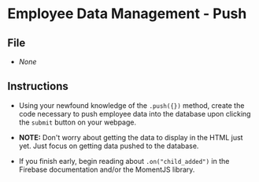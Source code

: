 # Employee Data Management - Push

## File

* *None*

## Instructions

* Using your newfound knowledge of the `.push({})` method, create the code necessary to push employee data into the database upon clicking the `submit` button on your webpage.

* **NOTE:** Don't worry about getting the data to display in the HTML just yet. Just focus on getting data pushed to the database.

* If you finish early, begin reading about `.on("child_added")` in the Firebase documentation and/or the MomentJS library.

